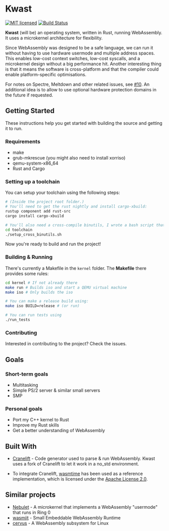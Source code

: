 # Kwast

<p align="center">
  
[![MIT licensed](https://img.shields.io/badge/license-MIT-blue.svg)](./LICENSE) [![Build Status](https://travis-ci.com/kwast-os/kwast.svg?branch=master)](https://travis-ci.org/kwast-os/kwast)
</p>

**Kwast** (will be) an operating system, written in Rust, running WebAssembly. It uses a microkernel architecture for flexibility.

Since WebAssembly was designed to be a safe language, we can run it without having to use hardware usermode and multiple address spaces.
This enables low-cost context switches, low-cost syscalls, and a microkernel design without a big performance hit.
Another interesting thing is that it means the software is cross-platform and that the compiler could enable platform-specific optimisations.

For notes on Spectre, Meltdown and other related issues, see [#10](https://github.com/nielsdos/kwast/issues/10).
An additional idea is to allow to use optional hardware protection domains in the future if requested.

## Getting Started

These instructions help you get started with building the source and getting it to run.

### Requirements

* make
* grub-mkrescue (you might also need to install xorriso)
* qemu-system-x86_64
* Rust and Cargo

### Setting up a toolchain

You can setup your toolchain using the following steps:
```bash
# (Inside the project root folder.)
# You'll need to get the rust nightly and install cargo-xbuild:
rustup component add rust-src
cargo install cargo-xbuild

# You'll also need a cross-compile binutils, I wrote a bash script that builds this for you.
cd toolchain
./setup_cross_binutils.sh
```
Now you're ready to build and run the project!

### Building & Running

There's currently a Makefile in the `kernel` folder. The **Makefile** there provides some rules:

```bash
cd kernel # If not already there
make run # Builds iso and start a QEMU virtual machine
make iso # Only builds the iso

# You can make a release build using:
make iso BUILD=release # (or run)

# You can run tests using
./run_tests
```

### Contributing
Interested in contributing to the project? Check the issues.

## Goals

### Short-term goals
* Multitasking
* Simple PS/2 server & similar small servers
* SMP

### Personal goals
* Port my C++ kernel to Rust
* Improve my Rust skills
* Get a better understanding of WebAssembly

## Built With

* [Cranelift](https://github.com/bytecodealliance/cranelift) - Code generator used to parse & run WebAssembly. Kwast uses a fork of Cranelift to let it work in a no_std environment.

* To integrate Cranelift, [wasmtime](https://github.com/bytecodealliance/wasmtime/) has been used as a reference implementation, which is licensed under the [Apache License 2.0](https://github.com/bytecodealliance/wasmtime/blob/master/LICENSE).

## Similar projects
* [Nebulet](https://github.com/nebulet/nebulet) - A microkernel that implements a WebAssembly "usermode" that runs in Ring 0
* [wasmjit](https://github.com/kenny-ngo/wasmjit) - Small Embeddable WebAssembly Runtime
* [cervus](https://github.com/cervus-v/cervus) - A WebAssembly subsystem for Linux

